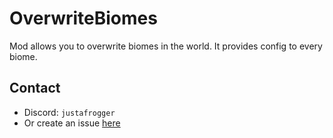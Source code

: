 # OverwriteBiomes
 
Mod allows you to overwrite biomes in the world. 
It provides config to every biome.

## Contact
- Discord: `justafrogger`
- Or create an issue [here](https://github.com/justafrogger/OverwriteBiomes/issues)